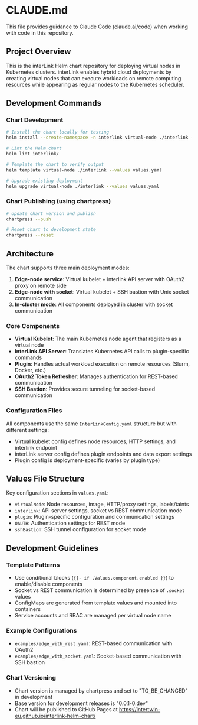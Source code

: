 # CLAUDE.md

This file provides guidance to Claude Code (claude.ai/code) when working with code in this repository.

## Project Overview

This is the interLink Helm chart repository for deploying virtual nodes in Kubernetes clusters. interLink enables hybrid cloud deployments by creating virtual nodes that can execute workloads on remote computing resources while appearing as regular nodes to the Kubernetes scheduler.

## Development Commands

### Chart Development
```bash
# Install the chart locally for testing
helm install --create-namespace -n interlink virtual-node ./interlink --values values.yaml

# Lint the Helm chart
helm lint interlink/

# Template the chart to verify output
helm template virtual-node ./interlink --values values.yaml

# Upgrade existing deployment
helm upgrade virtual-node ./interlink --values values.yaml
```

### Chart Publishing (using chartpress)
```bash
# Update chart version and publish
chartpress --push

# Reset chart to development state
chartpress --reset
```

## Architecture

The chart supports three main deployment modes:

1. **Edge-node service**: Virtual kubelet + interlink API server with OAuth2 proxy on remote side
2. **Edge-node with socket**: Virtual kubelet + SSH bastion with Unix socket communication
3. **In-cluster mode**: All components deployed in cluster with socket communication

### Core Components

- **Virtual Kubelet**: The main Kubernetes node agent that registers as a virtual node
- **interLink API Server**: Translates Kubernetes API calls to plugin-specific commands
- **Plugin**: Handles actual workload execution on remote resources (Slurm, Docker, etc.)
- **OAuth2 Token Refresher**: Manages authentication for REST-based communication
- **SSH Bastion**: Provides secure tunneling for socket-based communication

### Configuration Files

All components use the same `InterLinkConfig.yaml` structure but with different settings:
- Virtual kubelet config defines node resources, HTTP settings, and interlink endpoint
- interLink server config defines plugin endpoints and data export settings
- Plugin config is deployment-specific (varies by plugin type)

## Values File Structure

Key configuration sections in `values.yaml`:
- `virtualNode`: Node resources, image, HTTP/proxy settings, labels/taints
- `interlink`: API server settings, socket vs REST communication mode
- `plugin`: Plugin-specific configuration and communication settings
- `OAUTH`: Authentication settings for REST mode
- `sshBastion`: SSH tunnel configuration for socket mode

## Development Guidelines

### Template Patterns
- Use conditional blocks (`{{- if .Values.component.enabled }}`) to enable/disable components
- Socket vs REST communication is determined by presence of `.socket` values
- ConfigMaps are generated from template values and mounted into containers
- Service accounts and RBAC are managed per virtual node name

### Example Configurations
- `examples/edge_with_rest.yaml`: REST-based communication with OAuth2
- `examples/edge_with_socket.yaml`: Socket-based communication with SSH bastion

### Chart Versioning
- Chart version is managed by chartpress and set to "TO_BE_CHANGED" in development
- Base version for development releases is "0.0.1-0.dev"
- Chart will be published to GitHub Pages at https://intertwin-eu.github.io/interlink-helm-chart/